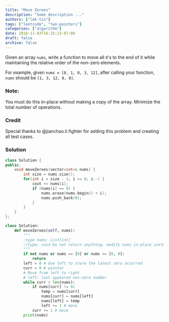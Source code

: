 ```yaml
---
title: "Move Zeroes"
description: "Some description ..."
authors: ["lek-tin"]
tags: ["leetcode", "two-pointers"]
categories: ["algorithm"]
date: 2018-11-03T16:25:23-07:00
draft: false
archive: false
---
```

Given an array `nums`, write a function to move all `0`'s to the end of it while maintaining the relative order of the non-zero elements.

For example, given `nums = [0, 1, 0, 3, 12]`, after calling your function, `nums` should be `[1, 3, 12, 0, 0]`.

### Note:
You must do this in-place without making a copy of the array.
Minimize the total number of operations.
### Credit
Special thanks to @jianchao.li.fighter for adding this problem and creating all test cases.


### Solution
```c++
class Solution {
public:
    void moveZeroes(vector<int>& nums) {
        int size = nums.size();
        for(int i = size - 1; i >= 0; i--) {
            cout << nums[i];
            if (nums[i] == 0) {
                nums.erase(nums.begin() + i);
                nums.push_back(0);
            }
        }
    }
};
```
```python
class Solution:
    def moveZeroes(self, nums):
        """
        :type nums: List[int]
        :rtype: void Do not return anything, modify nums in-place instead.
        """
        if not nums or nums == [0] or nums == [0, 0]:
            return
        left = 0 # Use left to store the latest zero occurred
        curr = 0 # pointer
        # Move from left to right
        # left: last appeared non-zero number
        while curr < len(nums):
            if nums[curr] != 0:
                temp = nums[curr]
                nums[curr] = nums[left]
                nums[left] = temp
                left += 1 # move
            curr += 1 # move
        print(nums)
```